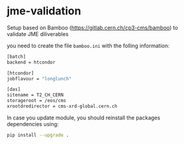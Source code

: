 # jme-validation

Setup based on Bamboo (https://gitlab.cern.ch/cp3-cms/bamboo) to validate JME diliverables

you need to create the file `bamboo.ini`
with the folling information:
```sh
[batch]
backend = htcondor

[htcondor]
jobflavour = "longlunch"

[das]
sitename = T2_CH_CERN
storageroot = /eos/cms
xrootdredirector = cms-xrd-global.cern.ch

```

In case you update module, you should reinstall the packages dependencies using:

```sh
pip install --upgrade .
```